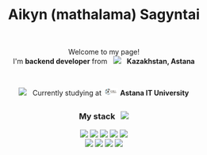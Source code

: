 <!-- header -->
<h1 align="center">Aikyn (mathalama) Sagyntai</h1>

<br>

<p align="center">
  Welcome to my page!
  <br>
  I'm <b>backend developer</b> from 
  &nbsp; <img src="https://upload.wikimedia.org/wikipedia/commons/thumb/3/30/Flag_of_Kazakhstan.png/1200px-Flag_of_Kazakhstan.png" height="15px" width="auto" style="height: 15px; width: auto;"/> &nbsp;
  <b>Kazakhstan, Astana</b>
</p>

<br>

<p align="center">
  <img src="https://cdn.jsdelivr.net/gh/Readme-Workflows/Readme-Icons@main/icons/octicons/StarredRepositoryYellow.svg"/> &nbsp; <!-- icon --> 
  Currently studying at
  <img src="aitu-logo-2-600x315.png" alt="aitu" width="30">
  <b>Astana IT University</b>
</p>

<h2></h2>

<h3 align="center">
  My stack 
  &nbsp; <img src="https://cdn.jsdelivr.net/gh/Readme-Workflows/Readme-Icons@main/icons/octicons/PullRequestOpened.svg"/>
</h3>

<p align="center">
  <img src="https://img.shields.io/badge/java-%23ED8B00.svg?style=for-the-badge&logo=openjdk&logoColor=white"/> 
  <img src="https://img.shields.io/badge/spring-%236DB33F.svg?style=for-the-badge&logo=spring&logoColor=white"/> 
  <img src="https://img.shields.io/badge/springboot-%236DB33F.svg?style=for-the-badge&logo=springboot&logoColor=white"/> 
  <img src="https://img.shields.io/badge/spring%20security-%236DB33F.svg?style=for-the-badge&logo=springsecurity&logoColor=white"/> 
  <img src="https://img.shields.io/badge/hibernate-%23576462.svg?style=for-the-badge&logo=hibernate&logoColor=yellow"/> 
  
  <br>
  
  <img src="https://img.shields.io/badge/postgresql-%23336791.svg?style=for-the-badge&logo=postgresql&logoColor=white"/> 
  <img src="https://img.shields.io/badge/redis-%23DC382D.svg?style=for-the-badge&logo=redis&logoColor=white"/> 
  <img src="https://img.shields.io/badge/docker-%232496ED.svg?style=for-the-badge&logo=docker&logoColor=white"/>
  <img src="https://img.shields.io/badge/kubernetes-%23326CE5.svg?style=for-the-badge&logo=kubernetes&logoColor=white"/> 
</p>
